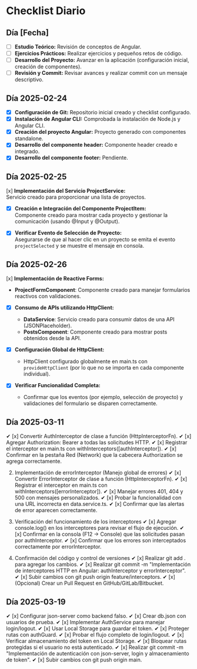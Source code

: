 # Checklist Diario

## Día [Fecha]

- [ ] **Estudio Teórico:** Revisión de conceptos de Angular.
- [ ] **Ejercicios Prácticos:** Realizar ejercicios y pequeños retos de código.
- [ ] **Desarrollo del Proyecto:** Avanzar en la aplicación (configuración inicial, creación de componentes).
- [ ] **Revisión y Commit:** Revisar avances y realizar commit con un mensaje descriptivo.

## Día 2025-02-24

- [x] **Configuración de Git:** Repositorio inicial creado y checklist configurado.
- [x] **Instalación de Angular CLI:** Comprobada la instalación de Node.js y Angular CLI.
- [x] **Creación del proyecto Angular:** Proyecto generado con componentes standalone.
- [x] **Desarrollo del componente header:** Componente header creado e integrado.
- [x] **Desarrollo del componente footer:** Pendiente.

## Día 2025-02-25

[x] **Implementación del Servicio ProjectService:**  
 Servicio creado para proporcionar una lista de proyectos.

- [x] **Creación e Integración del Componente ProjectItem:**  
       Componente creado para mostrar cada proyecto y gestionar la comunicación (usando @Input y @Output).

- [x] **Verificar Evento de Selección de Proyecto:**  
       Asegurarse de que al hacer clic en un proyecto se emita el evento `projectSelected` y se muestre el mensaje en consola.

## Día 2025-02-26

[x] **Implementación de Reactive Forms:**

- **ProjectFormComponent**: Componente creado para manejar formularios reactivos con validaciones.

- [x] **Consumo de APIs utilizando HttpClient:**
  - **DataService**: Servicio creado para consumir datos de una API (JSONPlaceholder).
  - **PostsComponent**: Componente creado para mostrar posts obtenidos desde la API.
- [x] **Configuración Global de HttpClient:**

  - HttpClient configurado globalmente en main.ts con `provideHttpClient` (por lo que no se importa en cada componente individual).

- [x] **Verificar Funcionalidad Completa:**
  - Confirmar que los eventos (por ejemplo, selección de proyecto) y validaciones del formulario se disparen correctamente.

## Día 2025-03-11

✔ [x] Convertir AuthInterceptor de clase a función (HttpInterceptorFn).
✔ [x] Agregar Authorization: Bearer <token> a todas las solicitudes HTTP.
✔ [x] Registrar el interceptor en main.ts con withInterceptors([authInterceptor]).
✔ [x] Confirmar en la pestaña Red (Network) que la cabecera Authorization se agrega correctamente.

2. Implementación de errorInterceptor (Manejo global de errores)
   ✔ [x] Convertir ErrorInterceptor de clase a función (HttpInterceptorFn).
   ✔ [x] Registrar el interceptor en main.ts con withInterceptors([errorInterceptor]).
   ✔ [x] Manejar errores 401, 404 y 500 con mensajes personalizados.
   ✔ [x] Probar la funcionalidad con una URL incorrecta en data.service.ts.
   ✔ [x] Confirmar que las alertas de error aparecen correctamente.

3. Verificación del funcionamiento de los interceptores
   ✔ [x] Agregar console.log() en los interceptores para revisar el flujo de ejecución.
   ✔ [x] Confirmar en la consola (F12 → Console) que las solicitudes pasan por authInterceptor.
   ✔ [x] Confirmar que los errores son interceptados correctamente por errorInterceptor.

4. Confirmación del código y control de versiones
   ✔ [x] Realizar git add . para agregar los cambios.
   ✔ [x] Realizar git commit -m "Implementación de interceptores HTTP en Angular: authInterceptor y errorInterceptor".
   ✔ [x] Subir cambios con git push origin feature/interceptors.
   ✔ [x] (Opcional) Crear un Pull Request en GitHub/GitLab/Bitbucket.

## Día 2025-03-19

✔ [x] Configurar json-server como backend falso.
✔ [x] Crear db.json con usuarios de prueba.
✔ [x] Implementar AuthService para manejar login/logout.
✔ [x] Usar Local Storage para guardar el token.
✔ [x] Proteger rutas con authGuard.
✔ [x] Probar el flujo completo de login/logout.
✔ [x] Verificar almacenamiento del token en Local Storage.
✔ [x] Bloquear rutas protegidas si el usuario no está autenticado.
✔ [x] Realizar git commit -m "Implementación de autenticación con json-server, login y almacenamiento de token".
✔ [x] Subir cambios con git push origin main.

